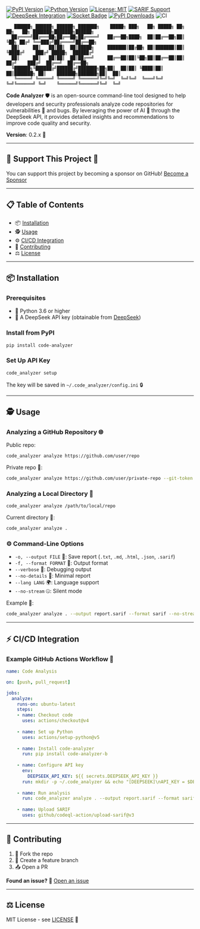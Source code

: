 [![PyPI Version](https://img.shields.io/pypi/v/code-analyzer-b.svg)](https://pypi.org/project/code-analyzer-b/)
[![Python Version](https://img.shields.io/badge/python-3.6%2B-blue)](https://www.python.org/)
[![License: MIT](https://img.shields.io/badge/License-MIT-blue.svg)](https://github.com/BotirBakhtiyarov/code_analyzer-b/blob/main/LICENSE)
[![SARIF Support](https://img.shields.io/badge/SARIF-2.1.0-green.svg)](https://docs.github.com/en/code-security/code-scanning/integrating-with-code-scanning/sarif-support-for-code-scanning)
[![DeepSeek Integration](https://img.shields.io/badge/DeepSeek-API-7c3aed.svg)](https://deepseek.com)
[![Socket Badge](https://socket.dev/api/badge/pypi/package/code-analyzer-b/0.2.4?artifact_id=tar-gz)](https://socket.dev/pypi/package/code-analyzer-b/overview/0.2.4/tar-gz)
[![PyPI Downloads](https://static.pepy.tech/badge/code-analyzer-b)](https://pepy.tech/projects/code-analyzer-b)
![CI](https://github.com/botirbakhtiyarov/code_analyzer-b/actions/workflows/testing.yml/badge.svg)
```
   ██████╗ ██████╗ ██████╗ ███████╗    █████╗ ███╗   ██╗ █████╗ ██╗   ██╗   ██╗ ███████╗███████╗██████╗ 
  ██╔════╝██╔═══██╗██╔══██╗██╔════╝   ██╔══██╗████╗  ██║██╔══██╗██║   ╚██╗ ██╔╝ ╚══███╔╝██╔════╝██╔══██╗
  ██║     ██║   ██║██║  ██║█████╗     ███████║██╔██╗ ██║███████║██║    ╚████╔╝    ███╔╝ █████╗  ██████╔╝
  ██║     ██║   ██║██║  ██║██╔══╝     ██╔══██║██║╚██╗██║██╔══██║██║      ██╔╝    ███╔╝  ██╔══╝  ██╔══██╗
  ╚██████╗╚██████╔╝██████╔╝███████╗██╗██║  ██║██║ ╚████║██║  ██║███████╗ ██║    ███████╗███████╗██║  ██║
   ╚═════╝ ╚═════╝ ╚═════╝ ╚══════╝╚═╝╚═╝  ╚═╝╚═╝  ╚═══╝╚═╝  ╚═╝╚══════╝ ╚═╝    ╚══════╝╚══════╝╚═╝  ╚═╝
```

**Code Analyzer** 🛡️ is an open-source command-line tool designed to help developers and security professionals analyze code repositories for vulnerabilities 🐛 and bugs. By leveraging the power of AI 🤖 through the DeepSeek API, it provides detailed insights and recommendations to improve code quality and security.

**Version**: 0.2.x 🚀

---

## 🌟 Support This Project 🌟
You can support this project by becoming a sponsor on GitHub!
[Become a Sponsor](https://github.com/sponsors/botirbakhtiyarov)

---

## 📋 Table of Contents

- 📦 [Installation](##installation)
- 🕵️ [Usage](##usage)
- ⚙️ [CI/CD Integration](##cicd-integration)
- 🤝 [Contributing](##contributing)
- ⚖️ [License](##license)

---

## 📦 Installation

### Prerequisites

- 🐍 Python 3.6 or higher
- 🔑 A DeepSeek API key (obtainable from [DeepSeek](https://www.deepseek.com/))

### Install from PyPI

```bash
pip install code-analyzer
```

### Set Up API Key

```bash
code_analyzer setup
```
The key will be saved in `~/.code_analyzer/config.ini` 🔒

---

## 🕵️ Usage

### Analyzing a GitHub Repository 🌐

Public repo:
```bash
code_analyzer analyze https://github.com/user/repo
```

Private repo 🔐:
```bash
code_analyzer analyze https://github.com/user/private-repo --git-token YOUR_TOKEN
```

### Analyzing a Local Directory 📂

```bash
code_analyzer analyze /path/to/local/repo
```

Current directory 🔄:
```bash
code_analyzer analyze .
```

### ⚙️ Command-Line Options

- `-o, --output FILE` 💾: Save report (`.txt`, `.md`, `.html`, `.json`, `.sarif`)
- `-f, --format FORMAT` 🎨: Output format
- `--verbose` 📢: Debugging output
- `--no-details` 🚫: Minimal report
- `--lang LANG` 🌍: Language support
- `--no-stream` 🤐: Silent mode

Example 🧪:
```bash
code_analyzer analyze . --output report.sarif --format sarif --no-stream --lang uz
```

---

## ⚡ CI/CD Integration

### Example GitHub Actions Workflow 🤖

```yaml
name: Code Analysis

on: [push, pull_request]

jobs:
  analyze:
    runs-on: ubuntu-latest
    steps:
    - name: Checkout code 
      uses: actions/checkout@v4
    
    - name: Set up Python 
      uses: actions/setup-python@v5
    
    - name: Install code-analyzer 
      run: pip install code-analyzer-b
    
    - name: Configure API key 
      env:
        DEEPSEEK_API_KEY: ${{ secrets.DEEPSEEK_API_KEY }}
      run: mkdir -p ~/.code_analyzer && echo "[DEEPSEEK]\nAPI_KEY = $DEEPSEEK_API_KEY" > ~/.code_analyzer/config.ini
    
    - name: Run analysis 
      run: code_analyzer analyze . --output report.sarif --format sarif --no-stream --lang en
    
    - name: Upload SARIF 
      uses: github/codeql-action/upload-sarif@v3
```

---

## 🤝 Contributing

1. 🍴 Fork the repo
2. 🌱 Create a feature branch
3. 📤 Open a PR

**Found an issue?** 🐛 [Open an issue](https://github.com/BotirBakhtiyarov/code_analyzer-b/issues)

---

## ⚖️ License

MIT License - see [LICENSE](LICENSE) 📜
